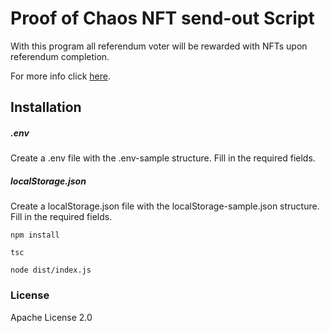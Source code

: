# Proof of Chaos NFT send-out Script

With this program all referendum voter will be rewarded with NFTs upon referendum completion.

For more info click [here](https://medium.com/@governanceincentivizer/nft-voting-rewards-6a6365d0ff4d).

## Installation

##### .env
Create a .env file with the .env-sample structure. Fill in the required fields.

##### localStorage.json
Create a localStorage.json file with the localStorage-sample.json structure. Fill in the required fields.

```npm install```

```tsc```

```node dist/index.js```
### License
Apache License 2.0